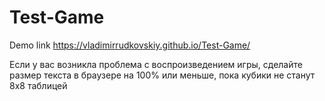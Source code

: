 # Test-Game
Demo link https://vladimirrudkovskiy.github.io/Test-Game/

Если у вас возникла проблема с воспроизведением игры, сделайте размер текста в браузере на 100% или меньше, пока кубики не станут  8х8 таблицей
